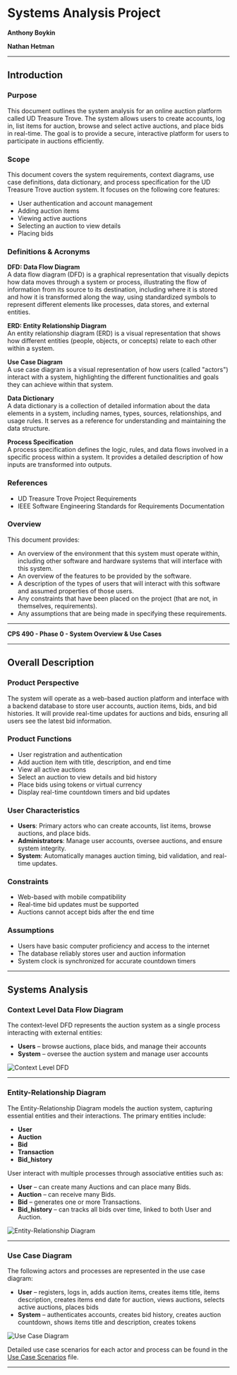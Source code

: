 # Systems Analysis Project
  
**Anthony Boykin** 

**Nathan Hetman**
 

---

## Introduction

### Purpose  
This document outlines the system analysis for an online auction platform called UD Treasure Trove. The system allows users to create accounts, log in, list items for auction, browse and select active auctions, and place bids in real-time. The goal is to provide a secure, interactive platform for users to participate in auctions efficiently.

### Scope  
This document covers the system requirements, context diagrams, use case definitions, data dictionary, and process specification for the UD Treasure Trove auction system. It focuses on the following core features:

- User authentication and account management
- Adding auction items
- Viewing active auctions
- Selecting an auction to view details
- Placing bids

### Definitions & Acronyms  
**DFD: Data Flow Diagram**  
A data flow diagram (DFD) is a graphical representation that visually depicts how data moves through a system or process, illustrating the flow of information from its source to its destination, including where it is stored and how it is transformed along the way, using standardized symbols to represent different elements like processes, data stores, and external entities.  

**ERD: Entity Relationship Diagram**  
An entity relationship diagram (ERD) is a visual representation that shows how different entities (people, objects, or concepts) relate to each other within a system.  

**Use Case Diagram**  
A use case diagram is a visual representation of how users (called "actors") interact with a system, highlighting the different functionalities and goals they can achieve within that system.  

**Data Dictionary**  
A data dictionary is a collection of detailed information about the data elements in a system, including names, types, sources, relationships, and usage rules. It serves as a reference for understanding and maintaining the data structure.  

**Process Specification**  
A process specification defines the logic, rules, and data flows involved in a specific process within a system. It provides a detailed description of how inputs are transformed into outputs.  

### References  
- UD Treasure Trove Project Requirements
- IEEE Software Engineering Standards for Requirements Documentation 

### Overview  
This document provides:  
- An overview of the environment that this system must operate within, including other software and hardware systems that will interface with this system.  
- An overview of the features to be provided by the software.  
- A description of the types of users that will interact with this software and assumed properties of those users.  
- Any constraints that have been placed on the project (that are not, in themselves, requirements).  
- Any assumptions that are being made in specifying these requirements.  

---

**CPS 490 - Phase 0 - System Overview & Use Cases**  

---

## Overall Description

### Product Perspective  
The system will operate as a web-based auction platform and interface with a backend database to store user accounts, auction items, bids, and bid histories. It will provide real-time updates for auctions and bids, ensuring all users see the latest bid information.

### Product Functions  
- User registration and authentication
- Add auction item with title, description, and end time
- View all active auctions
- Select an auction to view details and bid history
- Place bids using tokens or virtual currency
- Display real-time countdown timers and bid updates

### User Characteristics  
- **Users**: Primary actors who can create accounts, list items, browse auctions, and place bids.  
- **Administrators**: Manage user accounts, oversee auctions, and ensure system integrity.
- **System**: Automatically manages auction timing, bid validation, and real-time updates.

### Constraints  
- Web-based with mobile compatibility
- Real-time bid updates must be supported
- Auctions cannot accept bids after the end time  

### Assumptions  
- Users have basic computer proficiency and access to the internet
- The database reliably stores user and auction information
- System clock is synchronized for accurate countdown timers

---

## Systems Analysis

### Context Level Data Flow Diagram  
The context-level DFD represents the auction system as a single process interacting with external entities:  
- **Users** – browse auctions, place bids, and manage their accounts
- **System** – oversee the auction system and manage user accounts  

![Context Level DFD](Diagrams/ContextLevelDFD.drawio.png)  

---

### Entity-Relationship Diagram  
The Entity-Relationship Diagram models the auction system, capturing essential entities and their interactions. The primary entities include:  
- **User**  
- **Auction**  
- **Bid** 
- **Transaction**  
- **Bid_history**  


User interact with multiple processes through associative entities such as:  
- **User** – can create many Auctions and can place many Bids.
- **Auction** – can receive many Bids.  
- **Bid** – generates one or more Transactions. 
- **Bid_history** – can tracks all bids over time, linked to both User and Auction.

![Entity-Relationship Diagram](Diagrams/ERdiagramplacingbid.drawio.png)  

---

### Use Case Diagram  
The following actors and processes are represented in the use case diagram:  

- **User** – registers, logs in, adds auction items, creates items title, items description, creates items end date for auction, views auctions, selects active auctions, places bids  
- **System** – authenticates accounts, creates bid history, creates auction countdown, shows items title and description, creates tokens

![Use Case Diagram](Diagrams/UseCaseDiagram.png)  

Detailed use case scenarios for each actor and process can be found in the [Use Case Scenarios](case.md) file.

---

